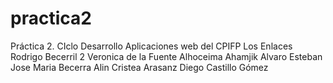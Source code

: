 # practica2
Práctica 2. CIclo Desarrollo Aplicaciones web del CPIFP Los Enlaces
Rodrigo Becerril 2
Veronica de la Fuente
Alhoceima Ahamjik
Alvaro Esteban
Jose Maria Becerra
Alin Cristea
Arasanz
Diego Castillo Gómez

